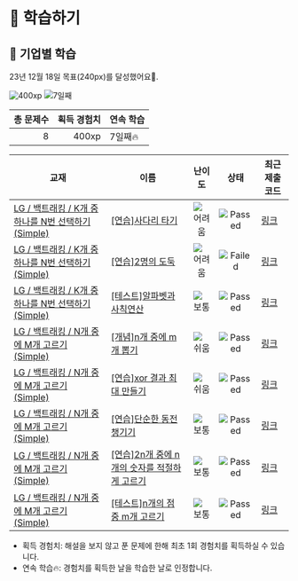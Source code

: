 # 📖 학습하기

## 🚀 기업별 학습
23년 12월 18일 목표(240px)를 달성했어요🥳.

![400xp](https://img.shields.io/badge/EXP-400xp-%235cb85c.svg?for-the-badge)
![7일째](https://img.shields.io/badge/연속학습-7일째-%23E34F26.svg?for-the-badge)

|총 문제수|획득 경험치|연속 학습|
|---:|---:|---|
8|400xp|7일째🔥|

|교재|이름|난이도|상태|최근 제출 코드|
|---|---|:---:|:---:|---|
|[LG / 백트래킹 / K개 중 하나를 N번 선택하기(Simple)](https://www.codetree.ai/missions?missionId=19)|[[연습]사다리 타기](https://www.codetree.ai/missions/19/problems/ladder-game)|![어려움][hard]|![Passed][passed]|[링크](https://github.com/MoonGyu-Jeong/codetree-TILs/blob/main/231218/%EC%82%AC%EB%8B%A4%EB%A6%AC%20%ED%83%80%EA%B8%B0/ladder-game.cpp)|
|[LG / 백트래킹 / K개 중 하나를 N번 선택하기(Simple)](https://www.codetree.ai/missions?missionId=19)|[[연습]2명의 도둑](https://www.codetree.ai/missions/19/problems/two-thieves)|![어려움][hard]|![Failed][failed]|[링크](https://github.com/MoonGyu-Jeong/codetree-TILs/blob/main/231218/2%EB%AA%85%EC%9D%98%20%EB%8F%84%EB%91%91/two-thieves.cpp)|
|[LG / 백트래킹 / K개 중 하나를 N번 선택하기(Simple)](https://www.codetree.ai/missions?missionId=19)|[[테스트]알파벳과 사칙연산](https://www.codetree.ai/missions/19/problems/calculations-with-alphabet)|![보통][medium]|![Passed][passed]|[링크](https://github.com/MoonGyu-Jeong/codetree-TILs/blob/main/231218/%EC%95%8C%ED%8C%8C%EB%B2%B3%EA%B3%BC%20%EC%82%AC%EC%B9%99%EC%97%B0%EC%82%B0/calculations-with-alphabet.cpp)|
|[LG / 백트래킹 / N개 중에 M개 고르기(Simple)](https://www.codetree.ai/missions?missionId=19)|[[개념]n개 중에 m개 뽑기](https://www.codetree.ai/missions/19/problems/n-choose-m)|![쉬움][easy]|![Passed][passed]|[링크](https://github.com/MoonGyu-Jeong/codetree-TILs/blob/main/231218/n%EA%B0%9C%20%EC%A4%91%EC%97%90%20m%EA%B0%9C%20%EB%BD%91%EA%B8%B0/n-choose-m.cpp)|
|[LG / 백트래킹 / N개 중에 M개 고르기(Simple)](https://www.codetree.ai/missions?missionId=19)|[[연습]xor 결과 최대 만들기](https://www.codetree.ai/missions/19/problems/max-of-xor)|![쉬움][easy]|![Passed][passed]|[링크](https://github.com/MoonGyu-Jeong/codetree-TILs/blob/main/231218/xor%20%EA%B2%B0%EA%B3%BC%20%EC%B5%9C%EB%8C%80%20%EB%A7%8C%EB%93%A4%EA%B8%B0/max-of-xor.cpp)|
|[LG / 백트래킹 / N개 중에 M개 고르기(Simple)](https://www.codetree.ai/missions?missionId=19)|[[연습]단순한 동전 챙기기](https://www.codetree.ai/missions/19/problems/collect-coins-easy)|![보통][medium]|![Passed][passed]|[링크](https://github.com/MoonGyu-Jeong/codetree-TILs/blob/main/231218/%EB%8B%A8%EC%88%9C%ED%95%9C%20%EB%8F%99%EC%A0%84%20%EC%B1%99%EA%B8%B0%EA%B8%B0/collect-coins-easy.cpp)|
|[LG / 백트래킹 / N개 중에 M개 고르기(Simple)](https://www.codetree.ai/missions?missionId=19)|[[연습]2n개 중에 n개의 숫자를 적절하게 고르기](https://www.codetree.ai/missions/19/problems/choose-n-out-of-2n-properly)|![보통][medium]|![Passed][passed]|[링크](https://github.com/MoonGyu-Jeong/codetree-TILs/blob/main/231218/2n%EA%B0%9C%20%EC%A4%91%EC%97%90%20n%EA%B0%9C%EC%9D%98%20%EC%88%AB%EC%9E%90%EB%A5%BC%20%EC%A0%81%EC%A0%88%ED%95%98%EA%B2%8C%20%EA%B3%A0%EB%A5%B4%EA%B8%B0/choose-n-out-of-2n-properly.cpp)|
|[LG / 백트래킹 / N개 중에 M개 고르기(Simple)](https://www.codetree.ai/missions?missionId=19)|[[테스트]n개의 점 중 m개 고르기](https://www.codetree.ai/missions/19/problems/choose-m-out-of-n-points)|![보통][medium]|![Passed][passed]|[링크](https://github.com/MoonGyu-Jeong/codetree-TILs/blob/main/231218/n%EA%B0%9C%EC%9D%98%20%EC%A0%90%20%EC%A4%91%20m%EA%B0%9C%20%EA%B3%A0%EB%A5%B4%EA%B8%B0/choose-m-out-of-n-points.cpp)|


* 획득 경험치: 해설을 보지 않고 푼 문제에 한해 최초 1회 경험치를 획득하실 수 있습니다.
* 연속 학습:fire:: 경험치를 획득한 날을 학습한 날로 인정합니다.










[b5]: https://img.shields.io/badge/Bronze_5-%235D3E31.svg
[b4]: https://img.shields.io/badge/Bronze_4-%235D3E31.svg
[b3]: https://img.shields.io/badge/Bronze_3-%235D3E31.svg
[b2]: https://img.shields.io/badge/Bronze_2-%235D3E31.svg
[b1]: https://img.shields.io/badge/Bronze_1-%235D3E31.svg
[s5]: https://img.shields.io/badge/Silver_5-%23394960.svg
[s4]: https://img.shields.io/badge/Silver_4-%23394960.svg
[s3]: https://img.shields.io/badge/Silver_3-%23394960.svg
[s2]: https://img.shields.io/badge/Silver_2-%23394960.svg
[s1]: https://img.shields.io/badge/Silver_1-%23394960.svg
[g5]: https://img.shields.io/badge/Gold_5-%23FFC433.svg
[g4]: https://img.shields.io/badge/Gold_4-%23FFC433.svg
[g3]: https://img.shields.io/badge/Gold_3-%23FFC433.svg
[g2]: https://img.shields.io/badge/Gold_2-%23FFC433.svg
[g1]: https://img.shields.io/badge/Gold_1-%23FFC433.svg
[p5]: https://img.shields.io/badge/Platinum_5-%2376DDD8.svg
[p4]: https://img.shields.io/badge/Platinum_4-%2376DDD8.svg
[p3]: https://img.shields.io/badge/Platinum_3-%2376DDD8.svg
[p2]: https://img.shields.io/badge/Platinum_2-%2376DDD8.svg
[p1]: https://img.shields.io/badge/Platinum_1-%2376DDD8.svg
[passed]: https://img.shields.io/badge/Passed-%23009D27.svg
[failed]: https://img.shields.io/badge/Failed-%23D24D57.svg
[easy]: https://img.shields.io/badge/쉬움-%235cb85c.svg?for-the-badge
[medium]: https://img.shields.io/badge/보통-%23FFC433.svg?for-the-badge
[hard]: https://img.shields.io/badge/어려움-%23D24D57.svg?for-the-badge
